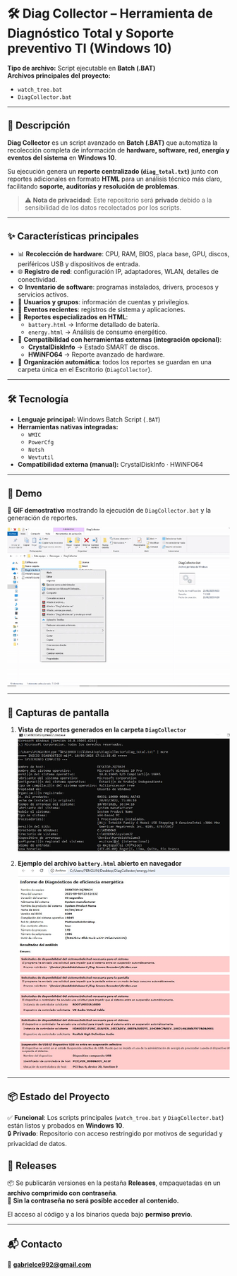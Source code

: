 # 🛠️ Diag Collector – Herramienta de Diagnóstico Total y Soporte preventivo TI (Windows 10)

**Tipo de archivo:** Script ejecutable en **Batch (.BAT)**  
**Archivos principales del proyecto:**  
- `watch_tree.bat`  
- `DiagCollector.bat`  

---

## 📑 Descripción

**Diag Collector** es un script avanzado en **Batch (.BAT)** que automatiza la recolección completa de información de **hardware, software, red, energía y eventos del sistema** en **Windows 10**.  

Su ejecución genera un **reporte centralizado (`diag_total.txt`)** junto con reportes adicionales en formato **HTML** para un análisis técnico más claro, facilitando **soporte, auditorías y resolución de problemas**.  

> ⚠️ **Nota de privacidad**: Este repositorio será **privado** debido a la sensibilidad de los datos recolectados por los scripts.  

---

## ✨ Características principales

- 📊 **Recolección de hardware**: CPU, RAM, BIOS, placa base, GPU, discos, periféricos USB y dispositivos de entrada.  
- 🌐 **Registro de red**: configuración IP, adaptadores, WLAN, detalles de conectividad.  
- ⚙️ **Inventario de software**: programas instalados, drivers, procesos y servicios activos.  
- 👤 **Usuarios y grupos**: información de cuentas y privilegios.  
- 📅 **Eventos recientes**: registros de sistema y aplicaciones.  
- 🔋 **Reportes especializados en HTML**:  
  - `battery.html` → Informe detallado de batería.  
  - `energy.html` → Análisis de consumo energético.  
- 🔗 **Compatibilidad con herramientas externas (integración opcional)**:  
  - **CrystalDiskInfo** → Estado SMART de discos.  
  - **HWiNFO64** → Reporte avanzado de hardware.  
- 📂 **Organización automática**: todos los reportes se guardan en una carpeta única en el Escritorio (`DiagCollector`).  

---

## 🛠️ Tecnología

- **Lenguaje principal:** Windows Batch Script (`.BAT`)  
- **Herramientas nativas integradas:**  
  - `WMIC`  
  - `PowerCfg`  
  - `Netsh`  
  - `Wevtutil`  
- **Compatibilidad externa (manual):** CrystalDiskInfo · HWiNFO64  

---

## 🎥 Demo

🔗 **GIF demostrativo** mostrando la ejecución de `DiagCollector.bat` y la generación de reportes.  

![Demo en ejecución](demoscript.gif)  

---

## 📸 Capturas de pantalla

1. **Vista de reportes generados en la carpeta `DiagCollector`**  
   ![Carpeta con reportes](Capdstura.JPG)  

2. **Ejemplo del archivo `battery.html` abierto en navegador**  
   ![Reporte de batería](CaptSDura.JPG)  

---

## 📦 Estado del Proyecto

✅ **Funcional**: Los scripts principales (`watch_tree.bat` y `DiagCollector.bat`) están listos y probados en **Windows 10**.  
🔒 **Privado**: Repositorio con acceso restringido por motivos de seguridad y privacidad de datos.  

## 📂 Releases

📦 Se publicarán versiones en la pestaña **Releases**, empaquetadas en un **archivo comprimido con contraseña**.  
🔑 **Sin la contraseña no será posible acceder al contenido.**  

El acceso al código y a los binarios queda bajo **permiso previo**.  

---

## 📬 Contacto

📧 **gabrielce992@gmail.com**  
